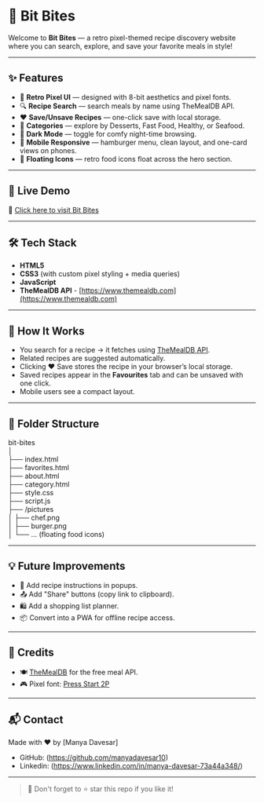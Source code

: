 # 🍕 Bit Bites

Welcome to **Bit Bites** — a retro pixel-themed recipe discovery website where you can search, explore, and save your favorite meals in style!


---

## ✨ Features

- 🎨 **Retro Pixel UI** — designed with 8-bit aesthetics and pixel fonts.
- 🔍 **Recipe Search** — search meals by name using TheMealDB API.
- ❤️ **Save/Unsave Recipes** — one-click save with local storage.
- 🍴 **Categories** — explore by Desserts, Fast Food, Healthy, or Seafood.
- 🌙 **Dark Mode** — toggle for comfy night-time browsing.
- 📱 **Mobile Responsive** — hamburger menu, clean layout, and one-card views on phones.
- 🎈 **Floating Icons** — retro food icons float across the hero section.

---

## 🚀 Live Demo

🔗 [Click here to visit Bit Bites](https://bit-bites.netlify.app/)

---
## 🛠️ Tech Stack

- **HTML5**
- **CSS3** (with custom pixel styling + media queries)
- **JavaScript**
- **TheMealDB API** - [https://www.themealdb.com](https://www.themealdb.com)

---

## 🧠 How It Works

- You search for a recipe → it fetches using [TheMealDB API](https://www.themealdb.com/api.php).
- Related recipes are suggested automatically.
- Clicking ❤️ Save stores the recipe in your browser’s local storage.
- Saved recipes appear in the **Favourites** tab and can be unsaved with one click.
- Mobile users see a compact layout.

---

## 📁 Folder Structure
bit-bites<br>
│<br>
├── index.html<br>
├── favorites.html<br>
├── about.html<br>
├── category.html<br>
├── style.css<br>
├── script.js<br>
├── /pictures<br>
│ ├── chef.png<br>
│ ├── burger.png<br>
│ └── ... (floating food icons)<br>

---

## 💡 Future Improvements

- 📝 Add recipe instructions in popups.
- 📤 Add "Share" buttons (copy link to clipboard).
- 🛍️ Add a shopping list planner.
- 📦 Convert into a PWA for offline recipe access.

---

## 🙌 Credits

- 🍽️ [TheMealDB](https://www.themealdb.com) for the free meal API.
- 🎮 Pixel font: [Press Start 2P](https://fonts.google.com/specimen/Press+Start+2P)

---

## 📬 Contact

Made with ❤️ by [Manya Davesar]

- GitHub: (https://github.com/manyadavesar10)
- Linkedin: (https://www.linkedin.com/in/manya-davesar-73a44a348/)

---

> 💾 Don't forget to ⭐ star this repo if you like it!


